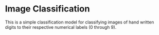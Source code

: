 # Image Classification

This is  a simple classification model for classifying images of hand written digits to their respective numerical labels (0 through 9).
